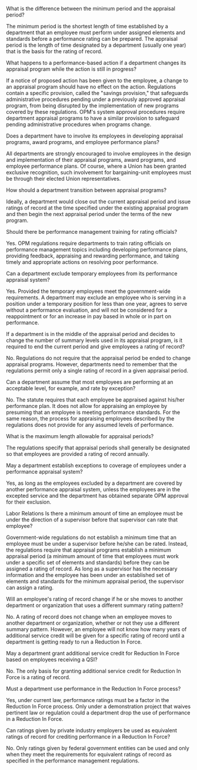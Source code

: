 
What is the difference between the minimum period and the appraisal period?

The minimum period is the shortest length of time established by a department that an employee must perform under assigned elements and standards before a performance rating can be prepared. The appraisal period is the length of time designated by a department (usually one year) that is the basis for the rating of record.

What happens to a performance-based action if a department changes its appraisal program while the action is still in progress?

If a notice of proposed action has been given to the employee, a change to an appraisal program should have no effect on the action. Regulations contain a specific provision, called the "savings provision," that safeguards administrative procedures pending under a previously approved appraisal program, from being disrupted by the implementation of new programs covered by these regulations. OPM's system approval procedures require department appraisal programs to have a similar provision to safeguard pending administrative procedures when programs change.

Does a department have to involve its employees in developing appraisal programs, award programs, and employee performance plans?

All departments are strongly encouraged to involve employees in the design and implementation of their appraisal programs, award programs, and employee performance plans. Of course, where a Union has been granted exclusive recognition, such involvement for bargaining-unit employees must be through their elected Union representatives.

How should a department transition between appraisal programs?

Ideally, a department would close out the current appraisal period and issue ratings of record at the time specified under the existing appraisal program and then begin the next appraisal period under the terms of the new program.

Should there be performance management training for rating officials?

Yes. OPM regulations require departments to train rating officials on performance management topics including developing performance plans, providing feedback, appraising and rewarding performance, and taking timely and appropriate actions on resolving poor performance.

Can a department exclude temporary employees from its performance appraisal system?

Yes. Provided the temporary employees meet the government-wide requirements. A department may exclude an employee who is serving in a position under a temporary position for less than one year, agrees to serve without a performance evaluation, and will not be considered for a reappointment or for an increase in pay based in whole or in part on performance.

If a department is in the middle of the appraisal period and decides to change the number of summary levels used in its appraisal program, is it required to end the current period and give employees a rating of record?

No. Regulations do not require that the appraisal period be ended to change appraisal programs. However, departments need to remember that the regulations permit only a single rating of record in a given appraisal period.

Can a department assume that most employees are performing at an acceptable level, for example, and rate by exception?

No. The statute requires that each employee be appraised against his/her performance plan. It does not allow for appraising an employee by presuming that an employee is meeting performance standards. For the same reason, the process for appraising employees described by the regulations does not provide for any assumed levels of performance.

What is the maximum length allowable for appraisal periods?

The regulations specify that appraisal periods shall generally be designated so that employees are provided a rating of record annually.

May a department establish exceptions to coverage of employees under a performance appraisal system?

Yes, as long as the employees excluded by a department are covered by another performance appraisal system, unless the employees are in the excepted service and the department has obtained separate OPM approval for their exclusion.

Labor Relations
Is there a minimum amount of time an employee must be under the direction of a supervisor before that supervisor can rate that employee?

Government-wide regulations do not establish a minimum time that an employee must be under a supervisor before he/she can be rated. Instead, the regulations require that appraisal programs establish a minimum appraisal period (a minimum amount of time that employees must work under a specific set of elements and standards) before they can be assigned a rating of record. As long as a supervisor has the necessary information and the employee has been under an established set of elements and standards for the minimum appraisal period, the supervisor can assign a rating.

Will an employee's rating of record change if he or she moves to another department or organization that uses a different summary rating pattern?

No. A rating of record does not change when an employee moves to another department or organization, whether or not they use a different summary pattern. However, an employee will not know how many years of additional service credit will be given for a specific rating of record until a department is getting ready to run a Reduction In Force.

May a department grant additional service credit for Reduction In Force based on employees receiving a QSI?

No. The only basis for granting additional service credit for Reduction In Force is a rating of record.

Must a department use performance in the Reduction In Force process?

Yes, under current law, performance ratings must be a factor in the Reduction In Force process. Only under a demonstration project that waives pertinent law or regulation could a department drop the use of performance in a Reduction In Force.

Can ratings given by private industry employers be used as equivalent ratings of record for crediting performance in a Reduction In Force?

No. Only ratings given by federal government entities can be used and only when they meet the requirements for equivalent ratings of record as specified in the performance management regulations.
